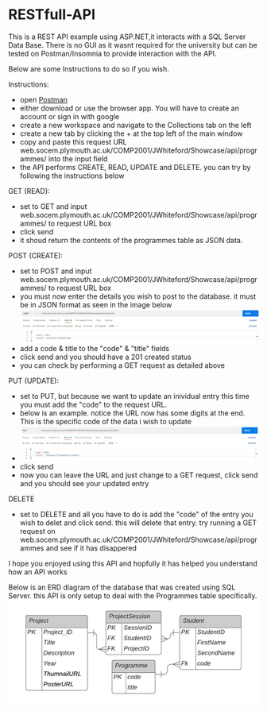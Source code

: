 RESTfull-API
========

This is a REST API example using ASP.NET,it interacts with a SQL Server Data Base. There is no GUI as it wasnt required for the university but can be tested on Postman/Insomnia to provide interaction with the API.  

Below are some Instructions to do so if you wish.

Instructions:
- open [Postman](https://www.postman.com/downloads/)
- either download or use the browser app. You will have to create an account or sign in with google 
- create a new workspace and navigate to the Collections tab on the left
- create a new tab by clicking the + at the top left of the main window
- copy and paste this request URL web.socem.plymouth.ac.uk/COMP2001/JWhiteford/Showcase/api/programmes/ into the input field
- the API performs CREATE, READ, UPDATE and DELETE. you can try by following the instructions below

GET (READ):
- set to GET and input web.socem.plymouth.ac.uk/COMP2001/JWhiteford/Showcase/api/programmes/ to request URL box
- click send 
- it shoud return the contents of the programmes table as JSON data.

POST (CREATE):
- set to POST and input web.socem.plymouth.ac.uk/COMP2001/JWhiteford/Showcase/api/programmes/ to request URL box
- you must now enter the details you wish to post to the database. it must be in JSON format as seen in the image below
![](images/POST.jpg)
- add a code & title to the "code" & "title" fields
- click send and you should have a 201 created status
- you can check by performing a GET request as detailed above

PUT (UPDATE):
- set to PUT, but because we want to update an inividual entry this time you must add the "code" to the request URL.
- below is an example. notice the URL now has some digits at the end. This is the specific code of the data i wish to update
- ![](images/PUT.jpg)
- click send
- now you can leave the URL and just change to a GET request, click send and you should see your updated entry

DELETE
- set to DELETE and all you have to do is add the "code" of the entry you wish to delet and click send. this will delete that entry. try running a GET request on web.socem.plymouth.ac.uk/COMP2001/JWhiteford/Showcase/api/programmes and see if it has disappered

I hope you enjoyed using this API and hopfully it has helped you understand how an API works

Below is an ERD diagram of the database that was created using SQL Server. this API is only setup to deal with the Programmes table specifically.
![](images/ERD.jpg)
